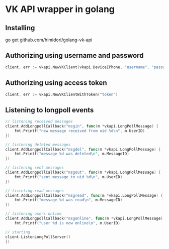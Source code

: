 # VK API wrapper in golang

## Installing
go get github.com/himidori/golang-vk-api

## Authorizing using username and password

```go
client, err := vkapi.NewVKClient(vkapi.DeviceIPhone, "username", "password")
```

## Authorizing using access token

```go
client, err := vkapi.NewVKClientWithToken("token")
```

## Listening to longpoll events

```go
// listening received messages
client.AddLongpollCallback("msgin", func(m *vkapi.LongPollMessage) {
	fmt.Printf("new message received from uid %d\n", m.UserID)
})

// listening deleted messages
client.AddLongpollCallback("msgdel", func(m *vkapi.LongPollMessage) {
	fmt.Printf("message %d was deleted\n", m.MessageID)
})

// listening sent messages
client.AddLongpollCallback("msgout", func(m *vkapi.LongPollMessage) {
	fmt.Printf("sent message to uid %d\n", m.UserID)
})

// listeting read messages
client.AddLongpollCallback("msgread", func(m *vkapi.LongPollMessage) {
	fmt.Printf("message %d was read\n", m.MessageID)
})

// listening users online
client.AddLongpollCallback("msgonline", func(m *vkapi.LongPollMessage) {
	fmt.Printf("user %d is now online\n", m.UserID)

// starting 
client.ListenLongPollServer()
})
```
